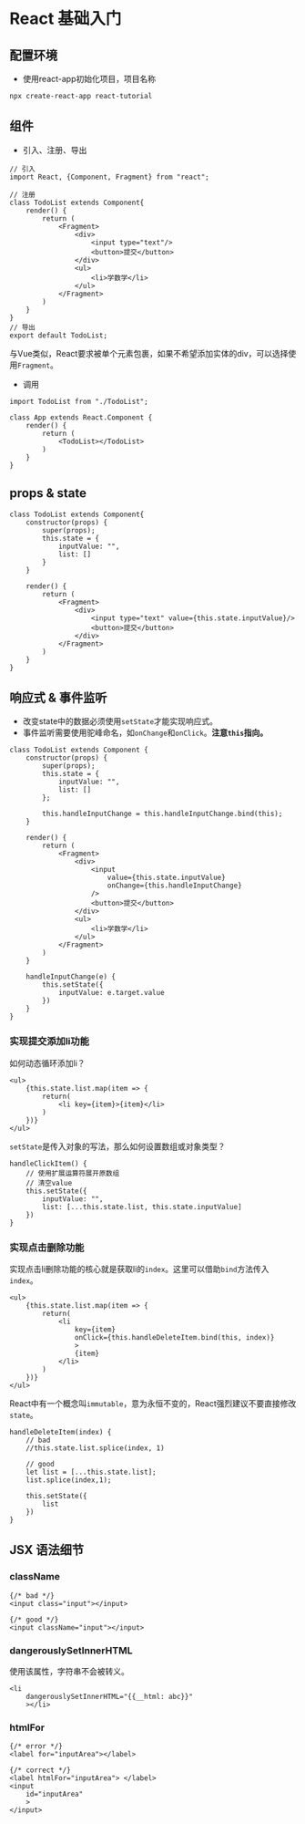 # React 基础入门



## 配置环境

- 使用react-app初始化项目，项目名称

```
npx create-react-app react-tutorial
```



## 组件

- 引入、注册、导出

```react
// 引入
import React, {Component, Fragment} from "react";

// 注册
class TodoList extends Component{
    render() {
        return (
            <Fragment>
                <div>
                    <input type="text"/>
                    <button>提交</button>
                </div>
                <ul>
                    <li>学数学</li>
                </ul>
            </Fragment>
        )
    }
}
// 导出
export default TodoList;
```

与Vue类似，React要求被单个元素包裹，如果不希望添加实体的div，可以选择使用`Fragment`。



- 调用

```react
import TodoList from "./TodoList";

class App extends React.Component {
    render() {
        return (
            <TodoList></TodoList>
        )
    }
}
```



## props & state

```react
class TodoList extends Component{
    constructor(props) {
        super(props);
        this.state = {
            inputValue: "",
            list: []
        }
    }
    
    render() {
        return (
            <Fragment>
                <div>
                    <input type="text" value={this.state.inputValue}/>
                    <button>提交</button>
                </div>
            </Fragment>
        )
    }
}
```



## 响应式 & 事件监听

- 改变state中的数据必须使用`setState`才能实现响应式。
- 事件监听需要使用驼峰命名，如`onChange`和`onClick`。**注意`this`指向。**

```react
class TodoList extends Component {
    constructor(props) {
        super(props);
        this.state = {
            inputValue: "",
            list: []
        };

        this.handleInputChange = this.handleInputChange.bind(this);
    }

    render() {
        return (
            <Fragment>
                <div>
                    <input
                        value={this.state.inputValue}
                        onChange={this.handleInputChange}
                    />
                    <button>提交</button>
                </div>
                <ul>
                    <li>学数学</li>
                </ul>
            </Fragment>
        )
    }

    handleInputChange(e) {
        this.setState({
            inputValue: e.target.value
        })
    }
}
```



### 实现提交添加li功能

如何动态循环添加li？

```react
<ul>
    {this.state.list.map(item => {
        return(
            <li key={item}>{item}</li>
        )
    })}
</ul>
```



`setState`是传入对象的写法，那么如何设置数组或对象类型？

```react
handleClickItem() {
    // 使用扩展运算符展开原数组
    // 清空value
    this.setState({
        inputValue: "",
        list: [...this.state.list, this.state.inputValue]
    })
}
```



### 实现点击删除功能

实现点击li删除功能的核心就是获取li的`index`。这里可以借助`bind`方法传入`index`。

```react
<ul>
    {this.state.list.map(item => {
        return(
            <li 
                key={item} 
                onClick={this.handleDeleteItem.bind(this, index)}
                >
                {item}
            </li>
        )
    })}
</ul>
```



React中有一个概念叫`immutable`，意为永恒不变的，React强烈建议不要直接修改`state`。

```react
handleDeleteItem(index) {
    // bad
    //this.state.list.splice(index, 1)

    // good
    let list = [...this.state.list];
    list.splice(index,1);

    this.setState({
        list
    })
}
```



## JSX 语法细节

### className

```react
{/* bad */}
<input class="input"></input>

{/* good */}
<input className="input"></input>
```



### dangerouslySetInnerHTML

使用该属性，字符串不会被转义。

```react
<li
    dangerouslySetInnerHTML="{{__html: abc}}"
    ></li>
```



### htmlFor

```react
{/* error */}
<label for="inputArea"></label>

{/* correct */}
<label htmlFor="inputArea"> </label>
<input 
    id="inputArea"
    >
</input>
```

